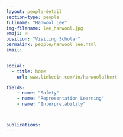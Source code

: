 ```yaml
---
layout: people-detail
section-type: people
fullname: "Hanwool Lee"
img-filename: lee_hanwool.jpg
emoji: 🔥
position: "Visiting Scholar"
permalink: people/hanwool_lee.html
email: 


social:
  - title: home
    url: www.linkedin.com/in/hanwoolalbert

fields:
    - name: "Safety"
    - name: "Representation Learning"
    - name: "Interpretability"



publications:
---
```

